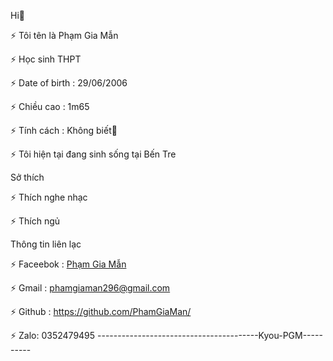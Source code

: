 Hi👋



⚡ Tôi tên là Phạm Gia Mẫn

⚡ Học sinh THPT

⚡ Date of birth : 29/06/2006

⚡ Chiều cao : 1m65

⚡ Tính cách : Không biết🤧

⚡ Tôi hiện tại đang sinh sống tại Bến Tre

Sở thích

⚡ Thích nghe nhạc

⚡ Thích ngủ

Thông tin liên lạc

⚡ Faceebok : [Phạm Gia Mẫn](https://www.facebook.com/sadboiz2mais)

⚡ Gmail : phamgiaman296@gmail.com

⚡ Github : https://github.com/PhamGiaMan/

⚡ Zalo: 0352479495
----------------------------------------Kyou-PGM----------
